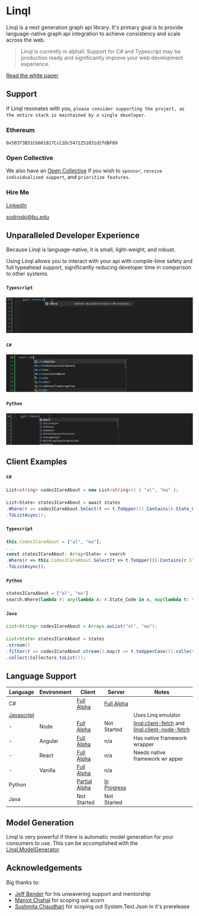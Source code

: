 # Linql

Linql is a next generation graph api library.  It's primary goal is to provide language-native graph api integration to achieve consistency and scale across the web. 

> Linql is currently in alpha1.  Support for C# and Typescript may be production ready and significantly improve your web development experience. 

[Read the white paper](./WhitePaper.md)  

## Support

If Linql resonates with you, `please consider supporting the project, as the entire stack is maintained by a single developer`.  

### Ethereum

```
0x50373B51Cb601827CcC1Dc5472251031d2fdBF89
```

### Open Collective
We also have an [Open Collective](https://opencollective.com/linql) if you wish to `sponsor`, `receive individualized support`, and `prioritize features`. 

### Hire Me

[LinkedIn](https://www.linkedin.com/in/kris-sodroski-60001480/)

[sodroski@bu.edu](mailto:sodroski@bu.edu)

## Unparalleled Developer Experience 

Because Linql is language-native, it is small, light-weight, and robust.  

Using Linql allows you to interact with your api with compile-time safety and full typeahead support, significantly reducing developer time in comparison to other systems.

#### **`Typescript`**

![Typescript typeahead](./assets/typeahead.ts.gif)

#### **`C#`**

![C# typeahead](./assets/typeahead.csharp.gif)

#### **`Python`**

![Python typeahead](./assets/typeahead.python.gif)
## Client Examples

#### **`C#`**
```cs 
List<string> codesICareAbout = new List<string>() { "al", "ma" };

List<State> statesICareAbout = await states
.Where(r => codesICareAbout.Select(t => t.ToUpper()).Contains(r.State_Code))
.ToListAsync();
```

#### **`Typescript`**
```typescript
this.CodesICareAbout = ["al", "ma"];
...
const statesICareAbout: Array<State> = search
.Where(r => this.CodesICareAbout.Select(t => t.ToUpper()).Contains(r.State_Code!))
.ToListAsync();

```

#### **`Python`**
```python
statesICareAbout = ["al", "ma"]
search.Where(lambda r: any(lambda x: r.State_Code in x, map(lambda t: t.upper(), statesICareAbout))).ToListAsync()
```

#### **`Java`**
```java
List<String> codesICareAbout = Arrays.asList("al", "ma");

List<State> statesICareAbout = states
.stream()
.filter(r => codesICareAbout.stream().map(t => t.toUpperCase()).collect(Collectors.toList()).contains(r))
.collect(Collectors.toList());
```

## Language Support

| Language                             | Environment | Client                                                       | Server                                           | Notes                                                                                                                                         |
| ------------------------------------ | ----------- | ------------------------------------------------------------ | ------------------------------------------------ | --------------------------------------------------------------------------------------------------------------------------------------------- |
| C#                                   |             | [Full Alpha](./C%23/Linql.Client/)                           | [Full Alpha](./C%23/Linql.Server/)               |
| [Javascript](./Typescript/README.md) |             |                                                              |                                                  | Uses Linq emulator                                                                                                                            |
| -                                    | Node        | [Full Alpha](./Typescript/projects/linql.client-node-fetch/) | Not Started                                      | [linql.client-fetch](./Typescript/projects/linql.client-fetch/) and [linql.client-node-fetch](./Typescript/projects/linql.client-node-fetch/) |
| -                                    | Angular     | [Full Alpha](./Typescript/projects/linql.client-angular/)    | n/a                                              | Has native framework wrapper                                                                                                                  |
| -                                    | React       | [Full Alpha](./Typescript/projects/linql.client-fetch/)      | n/a                                              | Needs native framework wr apper                                                                                                               |
| -                                    | Vanilla     | [Full Alpha](./Typescript/projects/linql.client-fetch/)      | n/a                                              |
| Python                               |             | [Partial Alpha](./Python/)                                   | [In Progress](./Python/linql-server-sqlalchemy/) |                                                                                                                                               |
| Java                                 |             | Not Started                                                  | Not Started                                      |

## Model Generation 

Linql is very powerful if there is automatic model generation for your consumers to use.  This can be accomplished with the [Linql.ModelGenerator](https://github.com/TheKrisSodroski/Linql.ModelGenerator).

## Acknowledgements 

Big thanks to: 
- [Jeff Bender](https://github.com/jeffbender) for his unwavering support and mentorship
- [Manjot Chahal](https://www.linkedin.com/in/manjot-chahal-96740198/) for scoping out acorn
- [Sushmita Chaudhari](https://www.linkedin.com/in/sushmitachaudhari/) for scoping out System.Text.Json in it's prerelease 
